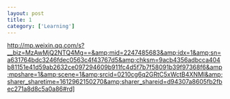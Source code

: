 ```yaml
---
layout: post
title: 1
category: ['Learning']
---
```


http://mp.weixin.qq.com/s?__biz=MzAwMjQ2NTQ4Mg==&amp;mid=2247485683&amp;idx=1&amp;sn=a631764bdc3246fdec0563c4f43767d5&amp;chksm=9acb4356adbcca404b81151e41d59ab2632ce097294609b911fc4d5f7b7f58091b39f97368f6&amp;mpshare=1&amp;scene=1&amp;srcid=0210cg6q2GRtC5xWctB4XNMl&amp;sharer_sharetime=1612962150270&amp;sharer_shareid=d94307a8605fb2fbec271a8d8c5a0a86#rd]


